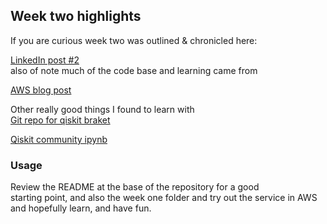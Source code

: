 ## Week two highlights  
If you are curious week two was outlined & chronicled here:  

[LinkedIn post #2](https://www.linkedin.com/feed/update/urn:li:activity:7032569330307387392/)  
also of note much of the code base and learning came from  

[AWS blog post](https://aws.amazon.com/blogs/quantum-computing/introducing-the-qiskit-provider-for-amazon-braket/)  

Other really good things I found to learn with  
[Git repo for qiskit braket](https://github.com/qiskit-community/qiskit-braket-provider)  
  
[Qiskit community ipynb](https://github.com/qiskit-community/qiskit-braket-provider/blob/main/docs/tutorials/0_tutorial_qiskit-braket-provider_overview.ipynb)


### Usage  
Review the README at the base of the repository for a good   
starting point, and also the week one folder and try out the service in AWS  
and hopefully learn, and have fun.
